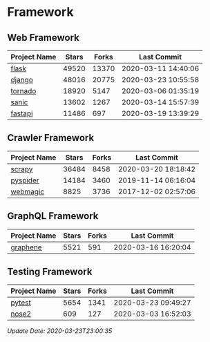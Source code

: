 # Framework

## Web Framework

| Project Name | Stars | Forks | Last Commit |
| ------------ | ----- | ----- | ----------- |
| [flask](https://github.com/pallets/flask) | 49520 | 13370 | 2020-03-11 14:40:06 |
| [django](https://github.com/django/django) | 48016 | 20775 | 2020-03-23 10:55:58 |
| [tornado](https://github.com/tornadoweb/tornado) | 18920 | 5147 | 2020-03-06 01:35:19 |
| [sanic](https://github.com/huge-success/sanic) | 13602 | 1267 | 2020-03-14 15:57:39 |
| [fastapi](https://github.com/tiangolo/fastapi) | 11486 | 697 | 2020-03-19 13:39:29 |

## Crawler Framework

| Project Name | Stars | Forks | Last Commit |
| ------------ | ----- | ----- | ----------- |
| [scrapy](https://github.com/scrapy/scrapy) | 36484 | 8458 | 2020-03-20 18:18:42 |
| [pyspider](https://github.com/binux/pyspider) | 14184 | 3460 | 2019-11-14 06:16:04 |
| [webmagic](https://github.com/code4craft/webmagic) | 8825 | 3736 | 2017-12-02 02:57:06 |

## GraphQL Framework

| Project Name | Stars | Forks | Last Commit |
| ------------ | ----- | ----- | ----------- |
| [graphene](https://github.com/graphql-python/graphene) | 5521 | 591 | 2020-03-16 16:20:04 |

## Testing Framework

| Project Name | Stars | Forks | Last Commit |
| ------------ | ----- | ----- | ----------- |
| [pytest](https://github.com/pytest-dev/pytest) | 5654 | 1341 | 2020-03-23 09:49:27 |
| [nose2](https://github.com/nose-devs/nose2) | 609 | 127 | 2020-03-03 16:52:03 |

*Update Date: 2020-03-23T23:00:35*